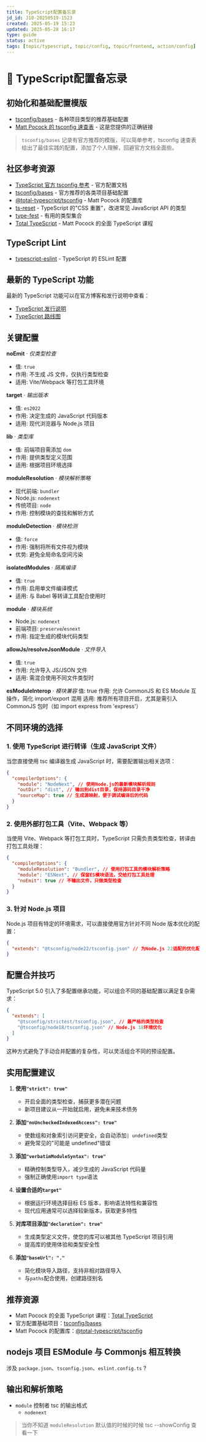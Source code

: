 ```yaml
---
title: TypeScript配置备忘录
jd_id: J10-20250519-1523
created: 2025-05-19 15:23
updated: 2025-05-28 16:17
type: guide
status: active
tags: [topic/typescript, topic/config, topic/frontend, action/config]
---
```


# 🔧 TypeScript配置备忘录

## 初始化和基础配置模版

- [tsconfig/bases](https://github.com/tsconfig/bases) - 各种项目类型的推荐基础配置
- [Matt Pocock 的 tsconfig 速查表](https://www.totaltypescript.com/tsconfig-cheat-sheet) - 这是您提供的正确链接

> `tsconfig/bases` 记录有官方推荐的模版，可以简单参考，tsconfig 速查表给出了最佳实践的配置，添加了个人理解，回避官方文档全面些。

## 社区参考资源

- [TypeScript 官方 tsconfig 参考](https://www.typescriptlang.org/tsconfig) - 官方配置文档
- [tsconfig/bases](https://github.com/tsconfig/bases) - 官方推荐的各类项目基础配置
- [@total-typescript/tsconfig](https://github.com/total-typescript/tsconfig) - Matt Pocock 的配置库
- [ts-reset](https://github.com/total-typescript/ts-reset) - TypeScript 的"CSS 重置"，改进常见 JavaScript API 的类型
- [type-fest](https://github.com/sindresorhus/type-fest) - 有用的类型集合
- [Total TypeScript](https://www.totaltypescript.com/) - Matt Pocock 的全面 TypeScript 课程

## TypeScript Lint

- [typescript-eslint](https://typescript-eslint.io/) - TypeScript 的 ESLint 配置

## 最新的 TypeScript 功能

最新的 TypeScript 功能可以在官方博客和发行说明中查看：

- [TypeScript 发行说明](https://devblogs.microsoft.com/typescript/)
- [TypeScript 路线图](https://github.com/microsoft/TypeScript/wiki/Roadmap)

## 关键配置

**noEmit** · _仅类型检查_

- 值: `true`
- 作用: 不生成 JS 文件，仅执行类型检查
- 适用: Vite/Webpack 等打包工具环境

**target** · _输出版本_

- 值: `es2022`
- 作用: 决定生成的 JavaScript 代码版本
- 适用: 现代浏览器与 Node.js 项目

**lib** · _类型库_

- 值: 前端项目需添加 `dom`
- 作用: 提供类型定义范围
- 适用: 根据项目环境选择

**moduleResolution** · _模块解析策略_

- 现代前端: `bundler`
- Node.js: `nodenext`
- 传统项目: `node`
- 作用: 控制模块的查找和解析方式

**moduleDetection** · _模块检测_

- 值: `force`
- 作用: 强制将所有文件视为模块
- 优势: 避免全局命名空间污染

**isolatedModules** · _隔离编译_

- 值: `true`
- 作用: 启用单文件编译模式
- 适用: 与 Babel 等转译工具配合使用时

**module** · _模块系统_

- Node.js: `nodenext`
- 前端项目: `preserve`/`esnext`
- 作用: 指定生成的模块代码类型

**allowJs/resolveJsonModule** · _文件导入_

- 值: `true`
- 作用: 允许导入 JS/JSON 文件
- 适用: 需混合使用不同文件类型时

**esModuleInterop** · _模块兼容_
值: true
作用: 允许 CommonJS 和 ES Module 互操作，简化 import/export 混用
适用: 推荐所有项目开启，尤其是需引入 CommonJS 包时（如 import express from 'express'）

## 不同环境的选择

### 1. 使用 TypeScript 进行转译（生成 JavaScript 文件）

当您直接使用 tsc 编译器生成 JavaScript 时，需要配置输出相关选项：

```json
{
  "compilerOptions": {
    "module": "NodeNext", // 使用Node.js的最新模块解析规则
    "outDir": "dist", // 输出到dist目录，保持源码目录干净
    "sourceMap": true // 生成源映射，便于调试编译后的代码
  }
}
```

### 2. 使用外部打包工具（Vite、Webpack 等）

当使用 Vite、Webpack 等打包工具时，TypeScript 只需负责类型检查，转译由打包工具处理：

```json
{
  "compilerOptions": {
    "moduleResolution": "Bundler", // 使用打包工具的模块解析策略
    "module": "ESNext", // 保留ES模块语法，交给打包工具处理
    "noEmit": true // 不输出文件，只做类型检查
  }
}
```

### 3. 针对 Node.js 项目

Node.js 项目有特定的环境需求，可以直接使用官方针对不同 Node 版本优化的配置：

```json
{
  "extends": "@tsconfig/node22/tsconfig.json" // 为Node.js 22适配的优化配置
}
```

## 配置合并技巧

TypeScript 5.0 引入了多配置继承功能，可以组合不同的基础配置以满足复杂需求：

```json
{
  "extends": [
    "@tsconfig/strictest/tsconfig.json", // 最严格的类型检查
    "@tsconfig/node18/tsconfig.json" // Node.js 18环境优化
  ]
}
```

这种方式避免了手动合并配置的复杂性，可以灵活组合不同的预设配置。

## 实用配置建议

1. **使用`"strict": true"`**

   - 开启全面的类型检查，捕获更多潜在问题
   - 新项目建议从一开始就启用，避免未来技术债务

2. **添加`"noUncheckedIndexedAccess": true"`**

   - 使数组和对象索引访问更安全，会自动添加`| undefined`类型
   - 避免常见的"可能是 undefined"错误

3. **添加`"verbatimModuleSyntax": true"`**

   - 精确控制类型导入，减少生成的 JavaScript 代码量
   - 强制正确使用`import type`语法

4. **设置合适的`target"`**

   - 根据运行环境选择目标 ES 版本，影响语法特性和兼容性
   - 现代应用通常可以选择较新版本，获取更多特性

5. **对库项目添加`"declaration": true"`**

   - 生成类型定义文件，使您的库可以被其他 TypeScript 项目引用
   - 提高库的使用体验和类型安全性

6. **添加`"baseUrl": "."`**
   - 简化模块导入路径，支持非相对路径导入
   - 与`paths`配合使用，创建路径别名

## 推荐资源

- Matt Pocock 的全面 TypeScript 课程：[Total TypeScript](https://www.totaltypescript.com/)
- 官方配置基础项目：[tsconfig/bases](https://github.com/tsconfig/bases)
- Matt Pocock 的配置库：[@total-typescript/tsconfig](https://github.com/total-typescript/tsconfig)

## nodejs 项目 ESModule 与 Commonjs 相互转换

涉及 `package.json`、`tsconfig.json`、`eslint.config.ts` ?

## 输出和解析策略
-  `module` 控制者 tsc 的输出格式
	- `nodenext` 
> 当你不知道 `moduleResolution` 默认值的时候的时候 tsc --showConfig 查看一下